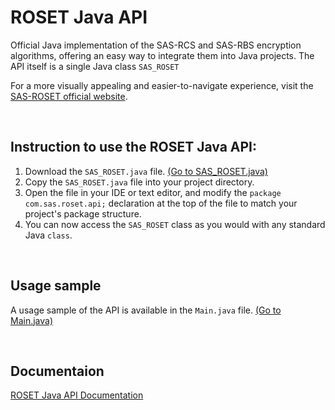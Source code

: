 # **ROSET Java API**
Official Java implementation of the SAS-RCS and SAS-RBS encryption algorithms, offering an easy way to integrate them into Java projects. 
The API itself is a single Java class `SAS_ROSET`

For a more visually appealing and easier-to-navigate experience, visit the [SAS-ROSET official website](https://sas-roset.github.io).

<br/>

## Instruction to use the ROSET Java API:
1. Download the `SAS_ROSET.java` file.  [(Go to SAS_ROSET.java)](https://github.com/SAS-ROSET/ROSET_Java_API/blob/main/src/com/sas/roset/api/SAS_ROSET.java)
2. Copy the `SAS_ROSET.java` file into your project directory.
3. Open the file in your IDE or text editor, and modify the `package com.sas.roset.api;` declaration at the top of the file to match your project's package structure.
4. You can now access the `SAS_ROSET` class as you would with any standard Java `class`.

<br/>

## Usage sample
A usage sample of the API is available in the `Main.java` file. [(Go to Main.java)](https://github.com/SAS-ROSET/ROSET_Java_API/blob/main/src/com/sas/roset/api/Main.java)

<br/>

## Documentaion
[ROSET Java API Documentation](https://sas-roset.github.io/docs/java_api/java_api.html)
